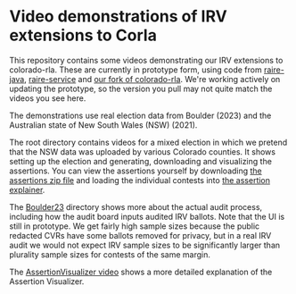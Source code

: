 # Video demonstrations of IRV extensions to Corla

This repository contains some videos demonstrating our IRV extensions to colorado-rla. These are currently in prototype form, using code from [raire-java](https://github.com/DemocracyDevelopers/raire-java), [raire-service](https://github.com/DemocracyDevelopers/raire-service) and [our fork of colorado-rla](https://github.com/DemocracyDevelopers/colorado-rla). We're working actively on updating the prototype, so the version you pull may not quite match the videos you see here.

The demonstrations use real election data from Boulder (2023) and the Australian state of New South Wales (NSW) (2021). 

The root directory contains videos for a mixed election in which we pretend that the NSW data was uploaded by various Colorado counties. It shows setting up the election and generating, downloading and visualizing the assertions. You can view the assertions yourself by downloading [the assertions zip file](https://github.com/DemocracyDevelopers/Videos-And-Large-Files/raw/main/NSW_2021_Boulder_2023_assertions.zip) and loading the individual contests into [the assertion explainer](https://democracydevelopers.github.io/raire-rs/WebContent/explain_assertions.html).

The [Boulder23](https://github.com/DemocracyDevelopers/Videos-And-Large-Files/tree/main/Boulder23Demo) directory shows more about the actual audit process, including how the audit board inputs audited IRV ballots. Note that the UI is still in prototype.  We get fairly high sample sizes because the public redacted CVRs have some ballots removed for privacy, but in a real IRV audit we would not expect IRV sample sizes to be significantly larger than plurality sample sizes for contests of the same margin.

The [AssertionVisualizer video](https://github.com/DemocracyDevelopers/Videos-And-Large-Files/tree/main/AssertionVisualiser.mp4) shows a more detailed explanation of the Assertion Visualizer.
